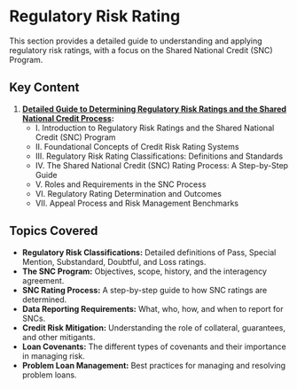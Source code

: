 # Regulatory Risk Rating

This section provides a detailed guide to understanding and applying regulatory risk ratings, with a focus on the Shared National Credit (SNC) Program.

## Key Content

1.  **[Detailed Guide to Determining Regulatory Risk Ratings and the Shared National Credit Process](./rr1.md):**
    *   I. Introduction to Regulatory Risk Ratings and the Shared National Credit (SNC) Program
    *   II. Foundational Concepts of Credit Risk Rating Systems
    *   III. Regulatory Risk Rating Classifications: Definitions and Standards
    *   IV. The Shared National Credit (SNC) Rating Process: A Step-by-Step Guide
    *   V. Roles and Requirements in the SNC Process
    *   VI. Regulatory Rating Determination and Outcomes
    *   VII. Appeal Process and Risk Management Benchmarks

## Topics Covered

*   **Regulatory Risk Classifications:** Detailed definitions of Pass, Special Mention, Substandard, Doubtful, and Loss ratings.
*   **The SNC Program:** Objectives, scope, history, and the interagency agreement.
*   **SNC Rating Process:** A step-by-step guide to how SNC ratings are determined.
*   **Data Reporting Requirements:** What, who, how, and when to report for SNCs.
*   **Credit Risk Mitigation:** Understanding the role of collateral, guarantees, and other mitigants.
*   **Loan Covenants:** The different types of covenants and their importance in managing risk.
*   **Problem Loan Management:** Best practices for managing and resolving problem loans.
